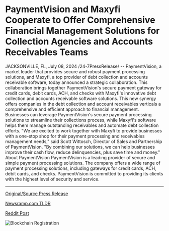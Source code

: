 # PaymentVision and Maxyfi Cooperate to Offer Comprehensive Financial Management Solutions for Collection Agencies and Accounts Receivables Teams

JACKSONVILLE, FL, July 08, 2024 /24-7PressRelease/ -- PaymentVision, a market leader that provides secure and robust payment processing solutions, and Maxyfi, a top provider of debt collection and accounts receivable software, today announced a strategic collaboration. This collaboration brings together PaymentVision's secure payment gateway for credit cards, debit cards, ACH, and checks with Maxyfi's innovative debt collection and accounts receivable software solutions.  This new synergy offers companies in the debt collection and account receivables verticals a comprehensive and efficient approach to financial management. Businesses can leverage PaymentVision's secure payment processing solutions to streamline their collections process, while Maxyfi's software helps them manage outstanding receivables and automate debt collection efforts.  "We are excited to work together with Maxyfi to provide businesses with a one-stop shop for their payment processing and receivables management needs," said Scott Wittosch, Director of Sales and Partnership of PaymentVision. "By combining our solutions, we can help businesses improve their cash flow, reduce delinquencies, plus save time and money."  About PaymentVision PaymentVision is a leading provider of secure and simple payment processing solutions. The company offers a wide range of payment processing solutions, including gateways for credit cards, ACH, debit cards, and checks. PaymentVision is committed to providing its clients with the highest level of security and service. 

---

[Original/Source Press Release](https://www.24-7pressrelease.com/press-release/512319/paymentvision-and-maxyfi-cooperate-to-offer-comprehensive-financial-management-solutions-for-collection-agencies-and-accounts-receivables-teams)
                    

[Newsramp.com TLDR](None) 



[Reddit Post](https://www.reddit.com/r/FinancialNewsramp/comments/1dy8b50/paymentvision_and_maxyfi_announce_strategic/) 



![Blockchain Registration](https://cdn.newsramp.app/24-7PressRelease/qrcode/247/8/coolSILJ.webp)